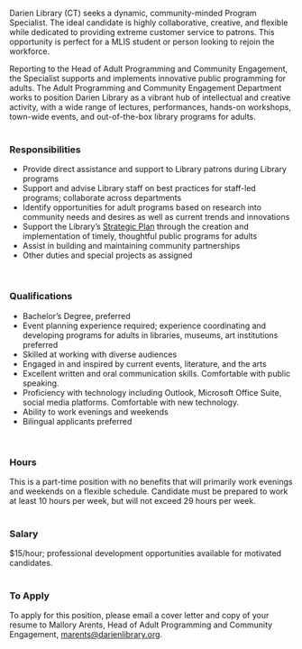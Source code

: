 Darien Library (CT) seeks a dynamic, community-minded Program Specialist. The ideal candidate is highly collaborative, creative, and flexible while dedicated to providing extreme customer service to patrons. This opportunity is perfect for a MLIS student or person looking to rejoin the workforce.
 
Reporting to the Head of Adult Programming and Community Engagement, the Specialist supports and implements innovative public programming for adults. The Adult Programming and Community Engagement Department works to position Darien Library as a vibrant hub of intellectual and creative activity, with a wide range of lectures, performances, hands-on workshops, town-wide events, and out-of-the-box library programs for adults.
<br />
<br />

### Responsibilities
* Provide direct assistance and support to Library patrons during Library programs
* Support and advise Library staff on best practices for staff-led programs; collaborate across departments
* Identify opportunities for adult programs based on research into community needs and desires as well as current trends and innovations
* Support the Library’s [Strategic Plan](https://dar.to/2vEpHNQ "Strategic Plan") through the creation and implementation of timely, thoughtful public programs for adults
* Assist in building and maintaining community partnerships
* Other duties and special projects as assigned
<br />

### Qualifications
* Bachelor’s Degree, preferred
* Event planning experience required; experience coordinating and developing programs for adults in libraries, museums, art institutions preferred
* Skilled at working with diverse audiences
* Engaged in and inspired by current events, literature, and the arts
* Excellent written and oral communication skills. Comfortable with public speaking.
* Proficiency with technology including Outlook, Microsoft Office Suite, social media platforms. Comfortable with new technology.
* Ability to work evenings and weekends
* Bilingual applicants preferred
<br />

### Hours
This is a part-time position with no benefits that will primarily work evenings and weekends on a flexible schedule. Candidate must be prepared to work at least 10 hours per week, but will not exceed 29 hours per week. 
<br />
<br />

### Salary
$15/hour; professional development opportunities available for motivated candidates.
<br />
<br />

### To Apply
To apply for this position, please email a cover letter and copy of your resume to Mallory Arents, Head of Adult Programming and Community Engagement, [marents@darienlibrary.org](mailto:marents@darienlibrary.org "Email Mallory Arents").